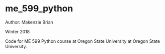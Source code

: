 # me_599_python
Author: Makenzie Brian

Winter 2018

Code for ME 599 Python course at Oregon State University at Oregon State University.
